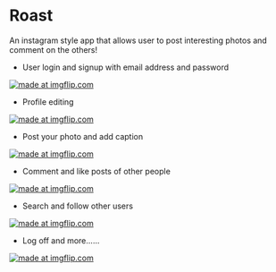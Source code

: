 # Roast
An instagram style app that allows user to post interesting photos and comment on the others!

- User login and signup with email address and password

<a href="https://imgflip.com/gif/2u090x"><img src="https://i.imgflip.com/2u090x.gif" title="made at imgflip.com"/></a>

- Profile editing

<a href="https://imgflip.com/gif/2u09cc"><img src="https://i.imgflip.com/2u09cc.gif" title="made at imgflip.com"/></a>

- Post your photo and add caption

<a href="https://imgflip.com/gif/2u09r7"><img src="https://i.imgflip.com/2u09r7.gif" title="made at imgflip.com"/></a>

- Comment and like posts of other people

<a href="https://imgflip.com/gif/2u0a6r"><img src="https://i.imgflip.com/2u0a6r.gif" title="made at imgflip.com"/></a>

- Search and follow other users

<a href="https://imgflip.com/gif/2u0air"><img src="https://i.imgflip.com/2u0air.gif" title="made at imgflip.com"/></a>

- Log off and more......

<a href="https://imgflip.com/gif/2u0ans"><img src="https://i.imgflip.com/2u0ans.gif" title="made at imgflip.com"/></a>
